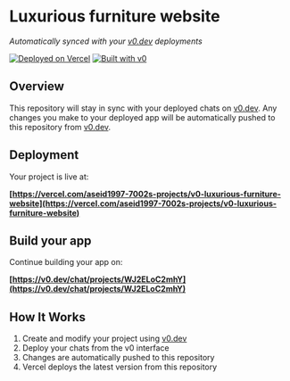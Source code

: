 # Luxurious furniture website

*Automatically synced with your [v0.dev](https://v0.dev) deployments*

[![Deployed on Vercel](https://img.shields.io/badge/Deployed%20on-Vercel-black?style=for-the-badge&logo=vercel)](https://vercel.com/aseid1997-7002s-projects/v0-luxurious-furniture-website)
[![Built with v0](https://img.shields.io/badge/Built%20with-v0.dev-black?style=for-the-badge)](https://v0.dev/chat/projects/WJ2ELoC2mhY)

## Overview

This repository will stay in sync with your deployed chats on [v0.dev](https://v0.dev).
Any changes you make to your deployed app will be automatically pushed to this repository from [v0.dev](https://v0.dev).

## Deployment

Your project is live at:

**[https://vercel.com/aseid1997-7002s-projects/v0-luxurious-furniture-website](https://vercel.com/aseid1997-7002s-projects/v0-luxurious-furniture-website)**

## Build your app

Continue building your app on:

**[https://v0.dev/chat/projects/WJ2ELoC2mhY](https://v0.dev/chat/projects/WJ2ELoC2mhY)**

## How It Works

1. Create and modify your project using [v0.dev](https://v0.dev)
2. Deploy your chats from the v0 interface
3. Changes are automatically pushed to this repository
4. Vercel deploys the latest version from this repository